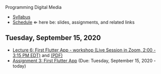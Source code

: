 Programming Digital Media

- [Syllabus](syllabus.md)
- [Schedule](schedule.md)   &lArr; here be: slides, assignments, and related links

## Tuesday, September 15, 2020

- [Lecture 6: First Flutter App - workshop (Live Session in Zoom, 2:00 - 3:15 PM EDT)](https://rochester.zoom.us/j/95155140724) and [(PDF)](06-first-flutter-app/first-flutter-app.pdf)
- [Assignment 3: First Flutter App](assignment03-first-flutter-app/instructions.md) (Due: Tuesday, September 15, 2020 - today)

